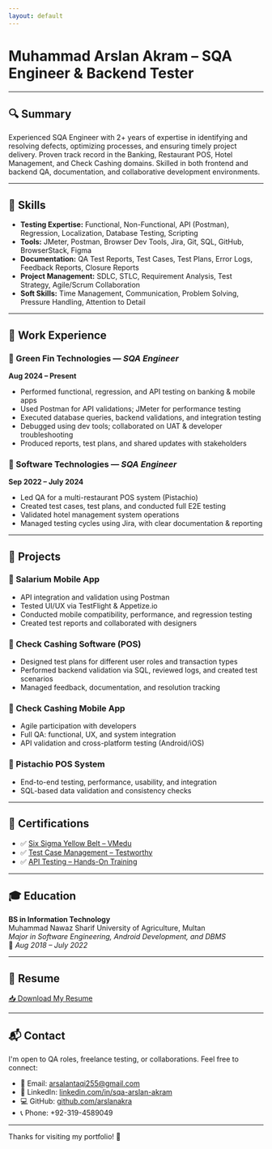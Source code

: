```yaml
---
layout: default
---
```


# Muhammad Arslan Akram – SQA Engineer & Backend Tester

---

## 🔍 Summary

Experienced SQA Engineer with 2+ years of expertise in identifying and resolving defects, optimizing processes, and ensuring timely project delivery. Proven track record in the Banking, Restaurant POS, Hotel Management, and Check Cashing domains. Skilled in both frontend and backend QA, documentation, and collaborative development environments.

---

## 🧪 Skills

- **Testing Expertise:** Functional, Non-Functional, API (Postman), Regression, Localization, Database Testing, Scripting
- **Tools:** JMeter, Postman, Browser Dev Tools, Jira, Git, SQL, GitHub, BrowserStack, Figma
- **Documentation:** QA Test Reports, Test Cases, Test Plans, Error Logs, Feedback Reports, Closure Reports
- **Project Management:** SDLC, STLC, Requirement Analysis, Test Strategy, Agile/Scrum Collaboration
- **Soft Skills:** Time Management, Communication, Problem Solving, Pressure Handling, Attention to Detail

---

## 📁 Work Experience

### 🔸 Green Fin Technologies — *SQA Engineer*  
**Aug 2024 – Present**

- Performed functional, regression, and API testing on banking & mobile apps  
- Used Postman for API validations; JMeter for performance testing  
- Executed database queries, backend validations, and integration testing  
- Debugged using dev tools; collaborated on UAT & developer troubleshooting  
- Produced reports, test plans, and shared updates with stakeholders

### 🔸 Software Technologies — *SQA Engineer*  
**Sep 2022 – July 2024**

- Led QA for a multi-restaurant POS system (Pistachio)  
- Created test cases, test plans, and conducted full E2E testing  
- Validated hotel management system operations  
- Managed testing cycles using Jira, with clear documentation & reporting

---

## 🚀 Projects

### 📱 Salarium Mobile App
- API integration and validation using Postman  
- Tested UI/UX via TestFlight & Appetize.io  
- Conducted mobile compatibility, performance, and regression testing  
- Created test reports and collaborated with designers

### 🧾 Check Cashing Software (POS)
- Designed test plans for different user roles and transaction types  
- Performed backend validation via SQL, reviewed logs, and created test scenarios  
- Managed feedback, documentation, and resolution tracking  

### 📲 Check Cashing Mobile App
- Agile participation with developers  
- Full QA: functional, UX, and system integration  
- API validation and cross-platform testing (Android/iOS)

### 🛒 Pistachio POS System
- End-to-end testing, performance, usability, and integration  
- SQL-based data validation and consistency checks  

---

## 🏅 Certifications

- ✅ [Six Sigma Yellow Belt – VMedu](/assets/certificates/SixSigmaYellowBelt-MArslanAkram.pdf)  
- ✅ [Test Case Management – Testworthy](/assets/certificates/TestCaseManagement-MArslanAkram.pdf)  
- ✅ [API Testing – Hands-On Training](/assets/certificates/APITesting-MArslan.pdf)

---

## 🎓 Education

**BS in Information Technology**  
Muhammad Nawaz Sharif University of Agriculture, Multan  
*Major in Software Engineering, Android Development, and DBMS*  
📅 *Aug 2018 – July 2022*

---

## 📄 Resume

[📥 Download My Resume](/assets/certificates/MArslanSQAResume.pdf)

---

## 📬 Contact

I'm open to QA roles, freelance testing, or collaborations. Feel free to connect:

- 📧 Email: [arsalantaqi255@gmail.com](mailto:arsalantaqi255@gmail.com)
- 🔗 LinkedIn: [linkedin.com/in/sqa-arslan-akram](https://www.linkedin.com/in/sqa-arslan-akram/)
- 💻 GitHub: [github.com/arslanakra](https://github.com/arslanakra)
- 📞 Phone: +92-319-4589049


---

Thanks for visiting my portfolio! 👋
